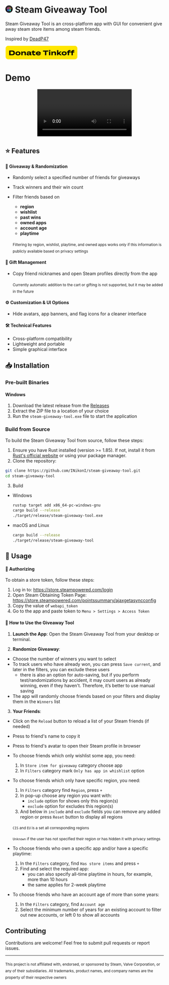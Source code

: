 # <img src="assets/icons/icon.png" width="24"> Steam Giveaway Tool

Steam Giveaway Tool is an cross-platform app with GUI for convenient give away steam store items among steam friends.

Inspired by [DeadP47](https://t.me/deadp47gaymer/28300)

<a href="https://www.tinkoff.ru/rm/r_IyhoQQIETG.clGaATqxKK/1Qkhh56044">
  <img src="assets/buttons/tinkoff.png" width="230">
</a>

# Demo

<div align="center">
  <video src="https://github.com/user-attachments/assets/22f9850c-7414-4f6c-b9ab-cbb9b32f48ec" type="video/mp4"></video>
</div>

## ⭐ Features

#### 🎉 **Giveaway & Randomization**
- Randomly select a specified number of friends for giveaways
- Track winners and their win count
- Filter friends based on 
  - **region**
  - **wishlist**
  - **past wins**
  - **owned apps**
  - **account age**
  - **playtime**

  <sub>Filtering by region, wishlist, playtime, and owned apps works only if this information is publicly available based on privacy settings</sub>

#### 🎁 **Gift Management**
- Copy friend nicknames and open Steam profiles directly from the app 

  <sub>Currently automatic addition to the cart or gifting is not supported, but it may be added in the future</sub>

#### ⚙️ **Customization & UI Options**
- Hide avatars, app banners, and flag icons for a cleaner interface

#### 🛠 **Technical Features**
- Cross-platform compatibility
- Lightweight and portable
- Simple graphical interface

## 📥 Installation

### Pre-built Binaries

#### Windows

1. Download the latest release from the [Releases](https://github.com/INikonI/steam-giveaway-tool/releases)
2. Extract the ZIP file to a location of your choice
3. Run the `steam-giveaway-tool.exe` file to start the application

### Build from Source

To build the Steam Giveaway Tool from source, follow these steps:

1. Ensure you have Rust installed (version >= 1.85). If not, install it from [Rust's official website](https://www.rust-lang.org/tools/install) or using your package manager.
2. Clone the repository:
```bash
git clone https://github.com/INikonI/steam-giveaway-tool.git
cd steam-giveaway-tool
```
3. Build 

- Windows
  ```bash
  rustup target add x86_64-pc-windows-gnu
  cargo build --release
  ./target/release/steam-giveaway-tool.exe
  ```

- macOS and Linux
  ```bash
  cargo build --release
  ./target/release/steam-giveaway-tool
  ```

## 🚀 Usage

#### 🔑 Authorizing

To obtain a store token, follow these steps:

1. Log in to: https://store.steampowered.com/login
2. Open Steam Obtaining Token Page: https://store.steampowered.com/pointssummary/ajaxgetasyncconfig
3. Copy the value of `webapi_token`
4. Go to the app and paste token to `Menu > Settings > Access Token`

#### 🔄 How to Use the Giveaway Tool

1. **Launch the App**: Open the Steam Giveaway Tool from your desktop or terminal.

2. **Randomize Giveaway**:
- Choose the number of winners you want to select
- To track users who have already won, you can press `Save current`, and later in the filters, you can exclude these users
  - there is also an option for auto-saving, but if you perform test/randomizations by accident, it may count users as already winning, even if they haven't. Therefore, it’s better to use manual saving
- The app will randomly choose friends based on your filters and display them in the `Winners` list

3. **Your Friends**: 
- Click on the `Reload` button to reload a list of your Steam friends (if needed)
- Press to friend's name to copy it
- Press to friend's avatar to open their Steam profile in browser 
- To choose friends which only wishlist some app, you need:
  1. In `Store item for giveaway` category choose app
  2. In `Filters` category mark `Only has app in whishlist` option
- To choose friends which only have specific region, you need:
  1. In `Filters` category find `Region`, press `+`
  2. In pop-up choose any region you want with:
      - `include` option for shows only this region(s)
      - `exclude` option for excludes this region(s)
  3. And below in `include` and `exclude` fields you can remove any added region or press `Reset` button to display all regions

    <sub>`CIS` and `EU` is a set all corresponding regions</sub>

    <sub>`Unknown` if the user has not specified their region or has hidden it with privacy settings</sub>
- To choose friends who own a specific app and/or have a specific playtime:
  1. In the `Filters` category, find `Has store items` and press `+`
  2. Find and select the required app:
      - you can also specify all-time playtime in hours, for example, more than 10 hours
      - the same applies for 2-week playtime
- To choose friends who have an account age of more than some years:
  1. In the `Filters` category, find `Account age`
  2. Select the minimum number of years for an existing account to filter out new accounts, or left 0 to show all accounts

## Contributing

Contributions are welcome! Feel free to submit pull requests or report issues.

---
<sub>This project is not affiliated with, endorsed, or sponsored by Steam, Valve Corporation, or any of their subsidiaries. All trademarks, product names, and company names are the property of their respective owners</sub>
